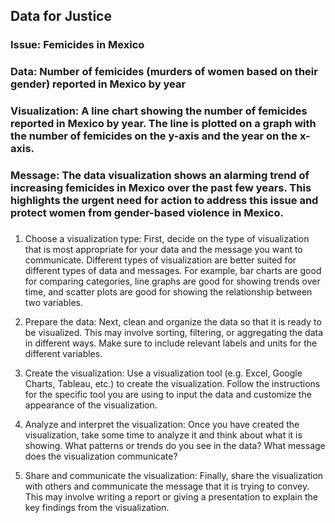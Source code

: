 ## Data for Justice


### Issue: Femicides in Mexico

### Data: Number of femicides (murders of women based on their gender) reported in Mexico by year

### Visualization: A line chart showing the number of femicides reported in Mexico by year. The line is plotted on a graph with the number of femicides on the y-axis and the year on the x-axis.

### Message: The data visualization shows an alarming trend of increasing femicides in Mexico over the past few years. This highlights the urgent need for action to address this issue and protect women from gender-based violence in Mexico.

###
   1. Choose a visualization type: First, decide on the type of visualization that is most appropriate for your data and the message you want to communicate. Different types of visualization are better suited for different types of data and messages. For example, bar charts are good for comparing categories, line graphs are good for showing trends over time, and scatter plots are good for showing the relationship between two variables.

   2. Prepare the data: Next, clean and organize the data so that it is ready to be visualized. This may involve sorting, filtering, or aggregating the data in different ways. Make sure to include relevant labels and units for the different variables.

  3. Create the visualization: Use a visualization tool (e.g. Excel, Google Charts, Tableau, etc.) to create the visualization. Follow the instructions for the specific tool you are using to input the data and customize the appearance of the visualization.

   4. Analyze and interpret the visualization: Once you have created the visualization, take some time to analyze it and think about what it is showing. What patterns or trends do you see in the data? What message does the visualization communicate?

   5. Share and communicate the visualization: Finally, share the visualization with others and communicate the message that it is trying to convey. This may involve writing a report or giving a presentation to explain the key findings from the visualization.
